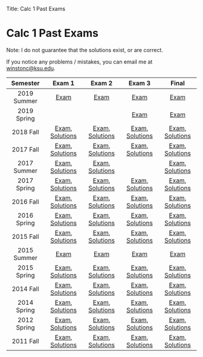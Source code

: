 Title: Calc 1 Past Exams

# Calc 1 Past Exams 

Note: I do not guarantee that the solutions exist, or are correct. 

If you notice any problems / mistakes, you can email me at winstonc@ksu.edu.

|Semester|Exam 1|Exam 2|Exam 3|Final|
|:---:|:---:|:---:|:---:|:---:|
| 2019 Summer | [Exam](2019-summer-exam1.pdf) | [Exam](2019-summer-exam2.pdf) | [Exam](2019-summer-exam3.pdf) | [Exam](2019-summer-final.pdf) | 
| 2019 Spring |  |  | [Exam](2019-spring-exam3.pdf) | [Exam](2019-spring-final.pdf) | 
| 2018 Fall | [Exam](2018-fall-exam1.pdf), [Solutions](2018-fall-exam1-sol.pdf) | [Exam](2018-fall-exam2.pdf), [Solutions](2018-fall-exam2-sol.pdf) | [Exam](2018-fall-exam3.pdf), [Solutions](2018-fall-exam3-sol.pdf) | [Exam](2018-fall-final.pdf), [Solutions](2018-fall-final-sol.pdf) | 
| 2017 Fall | [Exam](2017-fall-exam1.pdf), [Solutions](2017-fall-exam1-sol.pdf) | [Exam](2017-fall-exam2.pdf), [Solutions](2017-fall-exam2-sol.pdf) | [Exam](2017-fall-exam3.pdf), [Solutions](2017-fall-exam3-sol.pdf) | [Exam](2017-fall-final.pdf), [Solutions](2017-fall-final-sol.pdf) | 
| 2017 Summer | [Exam](2017-summer-exam1.pdf), [Solutions](2017-summer-exam1-sol.pdf) | [Exam](2017-summer-exam2.pdf), [Solutions](2017-summer-exam2-sol.pdf) |  | [Exam](2017-summer-final.pdf), [Solutions](2017-summer-final-sol.pdf) | 
| 2017 Spring | [Exam](2017-spring-exam1.pdf), [Solutions](2017-spring-exam1-sol.pdf) | [Exam](2017-spring-exam2.pdf), [Solutions](2017-spring-exam2-sol.pdf) | [Exam](2017-spring-exam3.pdf), [Solutions](2017-spring-exam3-sol.pdf) | [Exam](2017-spring-final.pdf), [Solutions](2017-spring-final-sol.pdf) | 
| 2016 Fall | [Exam](2016-fall-exam1.pdf), [Solutions](2016-fall-exam1-sol.pdf) | [Exam](2016-fall-exam2.pdf), [Solutions](2016-fall-exam2-sol.pdf) | [Exam](2016-fall-exam3.pdf), [Solutions](2016-fall-exam3-sol.pdf) | [Exam](2016-fall-final.pdf), [Solutions](2016-fall-final-sol.pdf) | 
| 2016 Spring | [Exam](2016-spring-exam1.pdf), [Solutions](2016-spring-exam1-sol.pdf) | [Exam](2016-spring-exam2.pdf), [Solutions](2016-spring-exam2-sol.pdf) | [Exam](2016-spring-exam3.pdf), [Solutions](2016-spring-exam3-sol.pdf) | [Exam](2016-spring-final.pdf), [Solutions](2016-spring-final-sol.pdf) | 
| 2015 Fall | [Exam](2015-fall-exam1.pdf), [Solutions](2015-fall-exam1-sol.pdf) | [Exam](2015-fall-exam2.pdf), [Solutions](2015-fall-exam2-sol.pdf) | [Exam](2015-fall-exam3.pdf), [Solutions](2015-fall-exam3-sol.pdf) | [Exam](2015-fall-final.pdf), [Solutions](2015-fall-final-sol.pdf) | 
| 2015 Summer | [Exam](2015-summer-exam1.pdf) | [Exam](2015-summer-exam2.pdf) | [Exam](2015-summer-exam3.pdf) | [Exam](2015-summer-final.pdf) | 
| 2015 Spring | [Exam](2015-spring-exam1.pdf), [Solutions](2015-spring-exam1-sol.pdf) | [Exam](2015-spring-exam2.pdf), [Solutions](2015-spring-exam2-sol.pdf) | [Exam](2015-spring-exam3.pdf), [Solutions](2015-spring-exam3-sol.pdf) | [Exam](2015-spring-final.pdf), [Solutions](2015-spring-final-sol.pdf) | 
| 2014 Fall | [Exam](2014-fall-exam1.pdf), [Solutions](2014-fall-exam1-sol.pdf) | [Exam](2014-fall-exam2.pdf), [Solutions](2014-fall-exam2-sol.pdf) | [Exam](2014-fall-exam3.pdf), [Solutions](2014-fall-exam3-sol.pdf) | [Exam](2014-fall-final.pdf), [Solutions](2014-fall-final-sol.pdf) | 
| 2014 Spring | [Exam](2014-spring-exam1.pdf), [Solutions](2014-spring-exam1-sol.pdf) | [Exam](2014-spring-exam2.pdf), [Solutions](2014-spring-exam2-sol.pdf) | [Exam](2014-spring-exam3.pdf), [Solutions](2014-spring-exam3-sol.pdf) | [Exam](2014-spring-final.pdf), [Solutions](2014-spring-final-sol.pdf) | 
| 2012 Spring | [Exam](2012-spring-exam1.pdf), [Solutions](2012-spring-exam1-sol.pdf) | [Exam](2012-spring-exam2.pdf), [Solutions](2012-spring-exam2-sol.pdf) | [Exam](2012-spring-exam3.pdf), [Solutions](2012-spring-exam3-sol.pdf) | [Exam](2012-spring-final.pdf), [Solutions](2012-spring-final-sol.pdf) | 
| 2011 Fall | [Exam](2011-fall-exam1.pdf), [Solutions](2011-fall-exam1-sol.pdf) | [Exam](2011-fall-exam2.pdf), [Solutions](2011-fall-exam2-sol.pdf) | [Exam](2011-fall-exam3.pdf), [Solutions](2011-fall-exam3-sol.pdf) | [Exam](2011-fall-final.pdf), [Solutions](2011-fall-final-sol.pdf) | 

